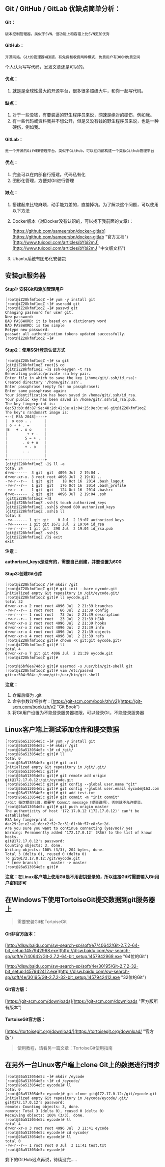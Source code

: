 ## Git / GitHub / GitLab 优缺点简单分析：

#### Git：
	版本控制管理器，类似于SVN，但功能上和容错上比SVN更加优秀

#### GitHub：
	开源网站，Git的管理器WEB版，有免费和收费两种模式，免费用户有300M免费空间

个人认为写写代码，发发文章还是可以的。

#### 优点：

1.  就是是全球性最大的开源平台，很多很多超级大牛，和你一起写代码。

#### 缺点：

1.  对于一些没钱，有要装逼的野生程序员来说，网速是绝对的硬伤，例如我。
2.  有一些代码或资料我并不想公开，但是又没有钱的野生程序员来说，也是一种硬伤，例如我。


#### GitLab：
	是一个开源的GitWEB管理平台，类似于GitHub，可以在内部构建一个类似Github管理平台

#### 优点：

1.  完全可以在内部自行搭建，代码私有化
2.  图形化管理，方便对Git进行管理

#### 缺点：

1.  搭建起来比较麻烦，动手能力差的，直接掉坑。为了解决这个问题，可以使用以下方法

2.  Docker版本（对Docker没有认识的，可以找下我前面的文章）：

	[https://github.com/sameersbn/docker-gitlab](https://github.com/sameersbn/docker-gitlab "官方文档")  
	[http://www.tuicool.com/articles/bYbi2mJ](http://www.tuicool.com/articles/bYbi2mJ "中文版文档")

3.  Ubantu系统有图形化安装包

## 安装git服务器

#### Stup1: 安装Git和添加管理用户
	[root@iZ28kfmf1oqZ ~]# yum -y install git
	[root@iZ28kfmf1oqZ ~]# useradd git
	[root@iZ28kfmf1oqZ ~]# passwd git
	Changing password for user git.
	New password: 
	BAD PASSWORD: it is based on a dictionary word
	BAD PASSWORD: is too simple
	Retype new password: 
	passwd: all authentication tokens updated successfully.
	[root@iZ28kfmf1oqZ ~]# 

#### Stup2：使用SSH登录认证方式
	[root@iZ28kfmf1oqZ ~]# su git
	[git@iZ28kfmf1oqZ root]$ cd
	[git@iZ28kfmf1oqZ ~]$ ssh-keygen -t rsa
	Generating public/private rsa key pair.
	Enter file in which to save the key (/home/git/.ssh/id_rsa): 
	Created directory '/home/git/.ssh'.
	Enter passphrase (empty for no passphrase): 
	Enter same passphrase again: 
	Your identification has been saved in /home/git/.ssh/id_rsa.
	Your public key has been saved in /home/git/.ssh/id_rsa.pub.
	The key fingerprint is:
	6e:53:b0:dd:87:9e:48:2d:41:8e:a1:04:25:9e:0c:a6 git@iZ28kfmf1oqZ
	The key's randomart image is:
	+--[ RSA 2048]----+
	|  o ooo . .      |
	| o + + . =       |
	|E   + . o o      |
	|         + + .   |
	|        S = + .  |
	|       . o + o   |
	|        + . o    |
	|       . .       |
	|                 |
	+-----------------+
	[git@iZ28kfmf1oqZ ~]$ ll -a
	total 24
	drwx------  3 git  git  4096 Jul  2 19:04 .
	drwxr-xr-x. 3 root root 4096 Jul  2 19:01 ..
	-rw-r--r--  1 git  git    18 Oct 16  2014 .bash_logout
	-rw-r--r--  1 git  git   176 Oct 16  2014 .bash_profile
	-rw-r--r--  1 git  git   124 Oct 16  2014 .bashrc
	drwx------  2 git  git  4096 Jul  2 19:04 .ssh
	[git@iZ28kfmf1oqZ ~]$ 
	[git@iZ28kfmf1oqZ .ssh]$ touch authorized_keys
	[git@iZ28kfmf1oqZ .ssh]$ chmod 600 authorized_keys 
	[git@iZ28kfmf1oqZ .ssh]$ ll
	total 8
	-rw------- 1 git git    0 Jul  2 19:07 authorized_keys
	-rw------- 1 git git 1671 Jul  2 19:04 id_rsa
	-rw-r--r-- 1 git git  398 Jul  2 19:04 id_rsa.pub
	[git@iZ28kfmf1oqZ .ssh]$ 
	[git@iZ28kfmf1oqZ /]$ exit
	exit

**注意：**

**authorized_keys是没有的，需要自己创建，并要设置为600**

#### Stup3:创建Git仓库
	[root@iZ28kfmf1oqZ /]# mkdir /git
	[root@iZ28kfmf1oqZ git]# git init --bare eycode.git
	Initialized empty Git repository in /git/eycode.git/
	[root@iZ28kfmf1oqZ git]# ll eycode.git
	total 32
	drwxr-xr-x 2 root root 4096 Jul  2 21:39 branches
	-rw-r--r-- 1 root root   66 Jul  2 21:39 config
	-rw-r--r-- 1 root root   73 Jul  2 21:39 description
	-rw-r--r-- 1 root root   23 Jul  2 21:39 HEAD
	drwxr-xr-x 2 root root 4096 Jul  2 21:39 hooks
	drwxr-xr-x 2 root root 4096 Jul  2 21:39 info
	drwxr-xr-x 4 root root 4096 Jul  2 21:39 objects
	drwxr-xr-x 4 root root 4096 Jul  2 21:39 refs
	[root@iZ28kfmf1oqZ git]# chown -R git:git eycode.git/
	[root@iZ28kfmf1oqZ git]# ll
	total 4
	drwxr-xr-x 7 git git 4096 Jul  2 21:39 eycode.git
	[root@iZ28kfmf1oqZ git]# 
	
	[root@16bf6ea74dc8 git]# usermod -s /usr/bin/git-shell git
	[root@iZ28kfmf1oqZ git]# vim /etc/passwd
	git:x:504:504::/home/git:/usr/bin/git-shell


**注意：**

1.  仓库后缀为 .git
2.  命令参数详细参考：[https://git-scm.com/book/zh/v2](https://git-scm.com/book/zh/v2 "Git Book")
3.  将Git用户设置为不能登录服务器权限，可以登录Git，不能登录服务器



## Linux客户端上测试添加仓库和提交数据

	[root@26a513054e5c ~]# yum -y install git
	[root@26a513054e5c ~]# mkdir /git
	[root@26a513054e5c ~]# cd /git/
	[root@26a513054e5c git]# ll
	total 0
	[root@26a513054e5c git]# git init
	Initialized empty Git repository in /git/.git/
	[root@26a513054e5c git]# 
	[root@26a513054e5c git]# git remote add origin git@172.17.0.12:/git/eycode.git
	[root@26a513054e5c git]# git config --global user.name "git"
	[root@26a513054e5c git]# git config --global user.email eycode@163.com
	[root@26a513054e5c git]# git add test.txt 
	[root@26a513054e5c git]# git commit -m "init commit"   
	//Git 每次提交代码，都要写 Commit message（提交说明），否则就不允许提交。
	[root@26a513054e5c git]# git push origin master
	The authenticity of host '172.17.0.12 (172.17.0.12)' can't be established.
	RSA key fingerprint is da:29:2e:e2:a1:6d:c2:52:7c:31:61:0b:57:e8:6e:2d.
	Are you sure you want to continue connecting (yes/no)? yes
	Warning: Permanently added '172.17.0.12' (RSA) to the list of known hosts.
	git@172.17.0.12's password: 
	Counting objects: 3, done.
	Writing objects: 100% (3/3), 204 bytes, done.
	Total 3 (delta 0), reused 0 (delta 0)
	To git@172.17.0.12:/git/eycode.git
	 * [new branch]      master -> master
	[root@26a513054e5c git]# 

**注意：在Linux客户端上使用Git是不用密钥登录的，所以连接Git时需要输入Git用户密码即可**


## 在Windows下使用TortoiseGit提交数据到git服务器上

> 需要安装Git和TortoiseGit

#### Git非官方版本：

[http://dlsw.baidu.com/sw-search-sp/soft/e7/40642/Git-2.7.2-64-bit_setup.1457942968.exe](http://dlsw.baidu.com/sw-search-sp/soft/e7/40642/Git-2.7.2-64-bit_setup.1457942968.exe "64位的Git")


[http://dlsw.baidu.com/sw-search-sp/soft/4e/30195/Git-2.7.2-32-bit_setup.1457942412.exe](http://dlsw.baidu.com/sw-search-sp/soft/4e/30195/Git-2.7.2-32-bit_setup.1457942412.exe "32位的Git")


#### Git官方版：

[https://git-scm.com/downloads](https://git-scm.com/downloads "官方版所有版本")



#### TortoiseGit官方版：

[https://tortoisegit.org/download/](https://tortoisegit.org/download/ "官方版")


> 使用教程，请看另一篇文章：TortoiseGit使用指南



## 在另外一台Linux客户端上clone Git上的数据进行同步

	[root@26a513054e5c ~]# mkdir /eycode
	[root@26a513054e5c ~]# cd /eycode/
	[root@26a513054e5c eycode]# ll
	total 0
	[root@26a513054e5c eycode]# git clone git@172.17.0.12:/git/eycode.git
	Initialized empty Git repository in /eycode/eycode/.git/
	git@172.17.0.12's password: 
	remote: Counting objects: 3, done.
	remote: Total 3 (delta 0), reused 0 (delta 0)
	Receiving objects: 100% (3/3), done.
	[root@26a513054e5c eycode]# ll
	total 4
	drwxr-xr-x 3 root root 4096 Jul  3 11:41 eycode
	[root@26a513054e5c eycode]# cd eycode/
	[root@26a513054e5c eycode]# ll
	total 0
	-rw-r--r-- 1 root root 0 Jul  3 11:41 test.txt
	[root@26a513054e5c eycode]# 



剩下的GitHub迟点再说，待续没完.....